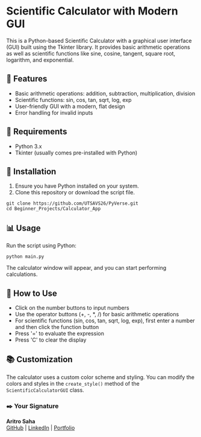 # Scientific Calculator with Modern GUI

This is a Python-based Scientific Calculator with a graphical user interface (GUI) built using the Tkinter library. It provides basic arithmetic operations as well as scientific functions like sine, cosine, tangent, square root, logarithm, and exponential.

## 🧾 Features

- Basic arithmetic operations: addition, subtraction, multiplication, division
- Scientific functions: sin, cos, tan, sqrt, log, exp
- User-friendly GUI with a modern, flat design
- Error handling for invalid inputs

## 🎯 Requirements

- Python 3.x
- Tkinter (usually comes pre-installed with Python)

## 🚀 Installation

1. Ensure you have Python installed on your system.
2. Clone this repository or download the script file.

```
git clone https://github.com/UTSAVS26/PyVerse.git
cd Beginner_Projects/Calculator_App
```

## 📊 Usage

Run the script using Python:

```
python main.py
```

The calculator window will appear, and you can start performing calculations.

## 📢 How to Use

- Click on the number buttons to input numbers
- Use the operator buttons (+, -, *, /) for basic arithmetic operations
- For scientific functions (sin, cos, tan, sqrt, log, exp), first enter a number and then click the function button
- Press '=' to evaluate the expression
- Press 'C' to clear the display

## 📚 Customization

The calculator uses a custom color scheme and styling. You can modify the colors and styles in the `create_style()` method of the `ScientificCalculatorGUI` class.

### ✒️ **Your Signature**

**Aritro Saha**  
[GitHub](https://github.com/halcyon-past) | [LinkedIn](https://www.linkedin.com/in/aritro-saha/) | [Portfolio](https://aritro.tech/)